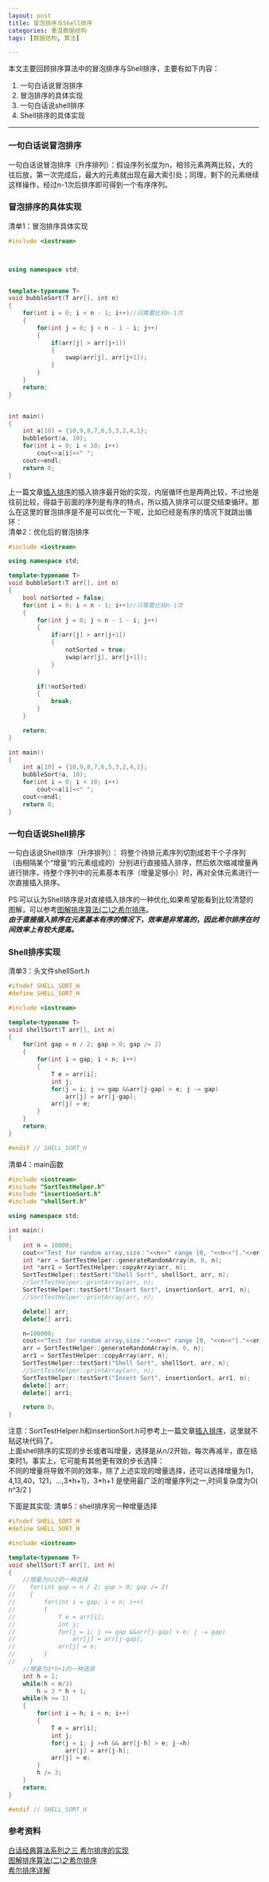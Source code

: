 ```yaml
---
layout: post
title: 冒泡排序与Shell排序
categories: 重温数据结构
tags: [数据结构, 算法]

---
```


本文主要回顾排序算法中的冒泡排序与Shell排序，主要有如下内容：  
1. 一句白话说冒泡排序  
2. 冒泡排序的具体实现  
3. 一句白话说shell排序  
4. Shell排序的具体实现


***

### 一句白话说冒泡排序  

一句白话说冒泡排序（升序排列）：假设序列长度为n，相邻元素两两比较，大的往后放，第一次完成后，最大的元素就出现在最大索引处；同理，剩下的元素继续这样操作，经过n-1次后排序即可得到一个有序序列。

### 冒泡排序的具体实现

清单1：冒泡排序具体实现
```c++
#include <iostream>



using namespace std;


template<typename T>
void bubbleSort(T arr[], int n)
{
    for(int i = 0; i < n - 1; i++)//只需要比较n-1次
    {
        for(int j = 0; j < n - 1 - i; j++)
        {
            if(arr[j] > arr[j+1])
            {
                swap(arr[j], arr[j+1]);
            }
        }
    }
    return;
}


int main()
{
    int a[10] = {10,9,8,7,6,5,3,2,4,1};
    bubbleSort(a, 10);
    for(int i = 0; i < 10; i++)
        cout<<a[i]<<" ";
    cout<<endl;
    return 0;
}

```
上一篇文章[插入排序](https://ahnselina.github.io/插入排序/)的插入排序最开始的实现，内层循环也是两两比较，不过他是往前比较，得益于前面的序列是有序的特点，所以插入排序可以提交结束循环。那么在这里的冒泡排序是不是可以优化一下呢，比如已经是有序的情况下就跳出循环：  
清单2：优化后的冒泡排序
```c++
#include <iostream>

using namespace std;

template<typename T>
void bubbleSort(T arr[], int n)
{
    bool notSorted = false;
    for(int i = 0; i < n - 1; i++)//只需要比较n-1次
    {
        for(int j = 0; j < n - 1 - i; j++)
        {
            if(arr[j] > arr[j+1])
            {
                notSorted = true;
                swap(arr[j], arr[j+1]);
            }
        }

        if(!notSorted)
        {
            break;
        }
    }

    return;
}

int main()
{
    int a[10] = {10,9,8,7,6,5,3,2,4,1};
    bubbleSort(a, 10);
    for(int i = 0; i < 10; i++)
        cout<<a[i]<<" ";
    cout<<endl;
    return 0;
}
```

### 一句白话说Shell排序
一句白话说Shell排序（升序排列）：
将整个待排元素序列切割成若干个子序列（由相隔某个“增量”的元素组成的）分别进行直接插入排序，然后依次缩减增量再进行排序，待整个序列中的元素基本有序（增量足够小）时，再对全体元素进行一次直接插入排序。

PS:可以认为Shell排序是对直接插入排序的一种优化,如果希望能看到比较清楚的图解，可以参考[图解排序算法(二)之希尔排序](https://www.cnblogs.com/chengxiao/p/6104371.html)。  
***由于直接插入排序在元素基本有序的情况下，效率是非常高的，因此希尔排序在时间效率上有较大提高。***

### Shell排序实现

清单3：头文件shellSort.h
```c++
#ifndef SHELL_SORT_H
#define SHELL_SORT_H

#include <iostream>

template<typename T>
void shellSort(T arr[], int n)
{
    for(int gap = n / 2; gap > 0; gap /= 2)
    {
        for(int i = gap; i < n; i++)
        {
            T e = arr[i];
            int j;
            for(j = i; j >= gap &&arr[j-gap] > e; j -= gap)
                arr[j] = arr[j-gap];
            arr[j] = e;
        }
    }
    return;
}

#endif // SHELL_SORT_H

```

清单4：main函数
```c++
#include <iostream>
#include "SortTestHelper.h"
#include "insertionSort.h"
#include "shellSort.h"

using namespace std;

int main()
{
    int n = 10000;
    cout<<"Test for random array,size："<<n<<" range [0, "<<n<<"]."<<endl;
    int *arr = SortTestHelper::generateRandomArray(n, 0, n);
    int *arr1 = SortTestHelper::copyArray(arr, n);
    SortTestHelper::testSort("Shell Sort", shellSort, arr, n);
    //SortTestHelper::printArray(arr, n);
    SortTestHelper::testSort("Insert Sort", insertionSort, arr1, n);
    //SortTestHelper::printArray(arr, n);

    delete[] arr;
    delete[] arr1;

    n=100000;
    cout<<"Test for random array,size："<<n<<" range [0, "<<n<<"]."<<endl;
    arr = SortTestHelper::generateRandomArray(n, 0, n);
    arr1 = SortTestHelper::copyArray(arr, n);
    SortTestHelper::testSort("Shell Sort", shellSort, arr, n);
    //SortTestHelper::printArray(arr, n);
    SortTestHelper::testSort("Insert Sort", insertionSort, arr1, n);
    delete[] arr;
    delete[] arr1;

    return 0;
}

```
注意：SortTestHelper.h和insertionSort.h可参考上一篇文章[插入排序](https://ahnselina.github.io/插入排序/)，这里就不贴这块代码了。  
上面shell排序的实现的步长或者叫增量，选择是从n/2开始，每次再减半，直在结束时1。事实上，它可能有其他更有效的步长选择：  
不同的增量将导致不同的效率，除了上述实现的增量选择，还可以选择增量为(1，4,13,40，121，...,3\*h+1)，3\*h+1 是使用最广泛的增量序列之一,时间复杂度为O( n^3/2 )

下面是其实现:
清单5：shell排序另一种增量选择
```c++
#ifndef SHELL_SORT_H
#define SHELL_SORT_H

#include <iostream>

template<typename T>
void shellSort(T arr[], int n)
{
    //增量为n/2的一种选择
//    for(int gap = n / 2; gap > 0; gap /= 2)
//    {
//        for(int i = gap; i < n; i++)
//        {
//            T e = arr[i];
//            int j;
//            for(j = i; j >= gap &&arr[j-gap] > e; j -= gap)
//                arr[j] = arr[j-gap];
//            arr[j] = e;
//        }
//    }
    //增量为3*h+1的一种选择
    int h = 1;
    while(h < n/3)
        h = 3 * h + 1;
    while(h >= 1)
    {
        for(int i = h; i < n; i++)
        {
            T e = arr[i];
            int j;
            for(j = i; j >=h && arr[j-h] > e; j-=h)
                arr[j] = arr[j-h];
            arr[j] = e;
        }
        h /= 3;
    }
    return;
}

#endif // SHELL_SORT_H
```




### 参考资料
[白话经典算法系列之三 希尔排序的实现](https://blog.csdn.net/morewindows/article/details/6668714)  
[图解排序算法(二)之希尔排序](https://www.cnblogs.com/chengxiao/p/6104371.html)  
[希尔排序详解](https://blog.csdn.net/z3881006/article/details/61922109)


